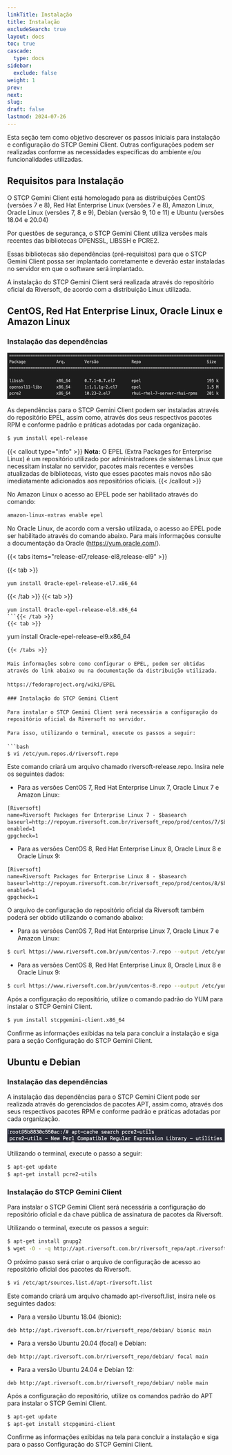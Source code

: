 ```yaml
---
linkTitle: Instalação
title: Instalação
excludeSearch: true
layout: docs
toc: true
cascade:
  type: docs
sidebar:
  exclude: false  
weight: 1
prev: 
next: 
slug: 
draft: false 
lastmod: 2024-07-26
---
```


Esta seção tem como objetivo descrever os passos iniciais para instalação e configuração do STCP Gemini Client. Outras configurações podem ser realizadas conforme as necessidades específicas do ambiente e/ou funcionalidades utilizadas.

## Requisitos para Instalação

O STCP Gemini Client está homologado para as distribuições CentOS (versões 7 e 8), Red Hat Enterprise Linux (versões 7 e 8), Amazon Linux, Oracle Linux (versões 7, 8 e 9), Debian (versão 9, 10 e 11) e Ubuntu (versões 18.04 e 20.04) 

Por questões de segurança, o STCP Gemini Client utiliza versões mais recentes das bibliotecas OPENSSL, LIBSSH e PCRE2. 

Essas bibliotecas são dependências (pré-requisitos) para que o STCP Gemini Client possa ser implantado corretamente e deverão estar instaladas no servidor em que o software será implantado.

A instalação do STCP Gemini Client será realizada através do repositório oficial da Riversoft, de acordo com a distribuição Linux utilizada.

## CentOS, Red Hat Enterprise Linux, Oracle Linux e Amazon Linux

### Instalação das dependências

![](image-01.png)

As dependências para o STCP Gemini Client podem ser instaladas através do repositório EPEL, assim como, através dos seus respectivos pacotes RPM e conforme padrão e práticas adotadas por cada organização.

``` bash
$ yum install epel-release
```

{{< callout type="info" >}}
**Nota:** O EPEL (Extra Packages for Enterprise Linux) é um repositório utilizado por administradores de sistemas Linux que necessitam instalar no servidor, pacotes mais recentes e versões atualizadas de bibliotecas, visto que esses pacotes mais novos não são imediatamente adicionados aos repositórios oficiais.
{{< /callout >}}

No Amazon Linux o acesso ao EPEL pode ser habilitado através do comando:

```bash
amazon-linux-extras enable epel
```

No Oracle Linux, de acordo com a versão utilizada, o acesso ao EPEL pode ser habilitado através do comando abaixo. Para mais informações consulte a documentação da Oracle (https://yum.oracle.com/).

{{< tabs items="release-el7,release-el8,release-el9" >}}

  {{< tab >}}
  ```
  yum install Oracle-epel-release-el7.x86_64
  ```
  {{< /tab >}}
  {{< tab >}}
  ```
  yum install Oracle-epel-release-el8.x86_64
  ```{{< /tab >}}
  {{< tab >}}
  ```
  yum install Oracle-epel-release-el9.x86_64
  ```{{< /tab >}}
{{< /tabs >}}

Mais informações sobre como configurar o EPEL, podem ser obtidas através do link abaixo ou na documentação da distribuição utilizada.

https://fedoraproject.org/wiki/EPEL

### Instalação do STCP Gemini Client

Para instalar o STCP Gemini Client será necessária a configuração do repositório oficial da Riversoft no servidor.

Para isso, utilizando o terminal, execute os passos a seguir:

```bash
$ vi /etc/yum.repos.d/riversoft.repo
```

Este comando criará um arquivo chamado riversoft-release.repo. Insira nele os seguintes dados:

* Para as versões CentOS 7, Red Hat Enterprise Linux 7, Oracle Linux 7 e Amazon Linux:

```
[Riversoft] 
name=Riversoft Packages for Enterprise Linux 7 - $basearch 
baseurl=http://repoyum.riversoft.com.br/riversoft_repo/prod/centos/7/$basearch
enabled=1 
gpgcheck=1 
```

* Para as versões CentOS 8, Red Hat Enterprise Linux 8, Oracle Linux 8 e Oracle Linux 9:
  
```
[Riversoft] 
name=Riversoft Packages for Enterprise Linux 8 - $basearch 
baseurl=http://repoyum.riversoft.com.br/riversoft_repo/prod/centos/8/$basearch
enabled=1 
gpgcheck=1
```

O arquivo de configuração do repositório oficial da Riversoft também poderá ser obtido utilizando o comando abaixo:

* Para as versões CentOS 7, Red Hat Enterprise Linux 7, Oracle Linux 7 e Amazon Linux:

```bash
$ curl https://www.riversoft.com.br/yum/centos-7.repo --output /etc/yum.repos.d/riversoft-release.repo -k
```

* Para as versões CentOS 8, Red Hat Enterprise Linux 8, Oracle Linux 8 e Oracle Linux 9:

```bash
$ curl https://www.riversoft.com.br/yum/centos-8.repo --output /etc/yum.repos.d/riversoft-release.repo -k
```

Após a configuração do repositório, utilize o comando padrão do YUM para instalar o STCP Gemini Client.

```bash
$ yum install stcpgemini-client.x86_64
```

Confirme as informações exibidas na tela para concluir a instalação e siga para a seção Configuração do STCP Gemini Client.

## Ubuntu e Debian

### Instalação das dependências

A instalação das dependências para o STCP Gemini Client pode ser realizada através do gerenciados de pacotes APT, assim como, através dos seus respectivos pacotes RPM e conforme padrão e práticas adotadas por cada organização.

![](image-02.png)

Utilizando o terminal, execute o passo a seguir:

```bash
$ apt-get update
$ apt-get install pcre2-utils
```

### Instalação do STCP Gemini Client

Para instalar o STCP Gemini Client será necessária a configuração do repositório oficial e da chave pública de assinatura de pacotes da Riversoft.

Utilizando o terminal, execute os passos a seguir:

```bash
$ apt-get install gnupg2
$ wget -O - -q http://apt.riversoft.com.br/riversoft_repo/apt.riversoft.pub | apt-key add -
```

O próximo passo será criar o arquivo de configuração de acesso ao repositório oficial dos pacotes da Riversoft.

```bash
$ vi /etc/apt/sources.list.d/apt-riversoft.list
``` 

Este comando criará um arquivo chamado apt-riversoft.list, insira nele os seguintes dados:

* Para a versão Ubuntu 18.04 (bionic):
  
```
deb http://apt.riversoft.com.br/riversoft_repo/debian/ bionic main
```

* Para a versão Ubuntu 20.04 (focal) e Debian:

```
deb http://apt.riversoft.com.br/riversoft_repo/debian/ focal main
```

* Para a versão Ubuntu 24.04 e Debian 12:

```
deb http://apt.riversoft.com.br/riversoft_repo/debian/ noble main
```

Após a configuração do repositório, utilize os comandos padrão do APT para instalar o STCP Gemini Client.

```bash
$ apt-get update
$ apt-get install stcpgemini-client
```

Confirme as informações exibidas na tela para concluir a instalação e siga para o passo Configuração do STCP Gemini Client. 